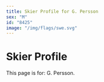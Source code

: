 ```yaml
---
title: Skier Profile for G. Persson
sex: "M"
id: "8425"
image: "/img/flags/swe.svg" 
---
```


# Skier Profile

This page is for: G. Persson.
    